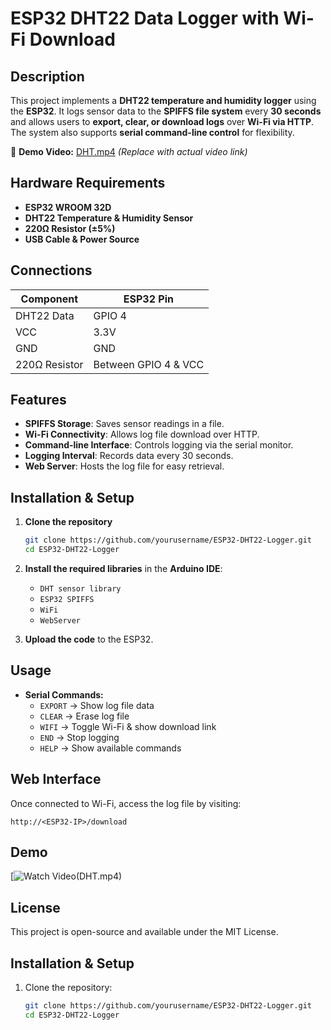 # **ESP32 DHT22 Data Logger with Wi-Fi Download**  

## **Description**  
This project implements a **DHT22 temperature and humidity logger** using the **ESP32**. It logs sensor data to the **SPIFFS file system** every **30 seconds** and allows users to **export, clear, or download logs** over **Wi-Fi via HTTP**. The system also supports **serial command-line control** for flexibility.  

🔗 **Demo Video:** [DHT.mp4](#) *(Replace with actual video link)*  


## **Hardware Requirements**  
- **ESP32 WROOM 32D**  
- **DHT22 Temperature & Humidity Sensor**  
- **220Ω Resistor (±5%)**  
- **USB Cable & Power Source**  

## **Connections**  
| Component  | ESP32 Pin |
|------------|----------|
| DHT22 Data | GPIO 4   |
| VCC        | 3.3V     |
| GND        | GND      |
| 220Ω Resistor | Between GPIO 4 & VCC |



## Features  
- **SPIFFS Storage**: Saves sensor readings in a file.  
- **Wi-Fi Connectivity**: Allows log file download over HTTP.  
- **Command-line Interface**: Controls logging via the serial monitor.  
- **Logging Interval**: Records data every 30 seconds.  
- **Web Server**: Hosts the log file for easy retrieval.  

## Installation & Setup  
1. **Clone the repository**  
   ```sh  
   git clone https://github.com/yourusername/ESP32-DHT22-Logger.git  
   cd ESP32-DHT22-Logger  
   ```  

2. **Install the required libraries** in the **Arduino IDE**:  
   - `DHT sensor library`  
   - `ESP32 SPIFFS`  
   - `WiFi`  
   - `WebServer`  

3. **Upload the code** to the ESP32.  

## Usage  
- **Serial Commands:**  
  - `EXPORT` → Show log file data  
  - `CLEAR` → Erase log file  
  - `WIFI` → Toggle Wi-Fi & show download link  
  - `END` → Stop logging  
  - `HELP` → Show available commands  

## Web Interface  
Once connected to Wi-Fi, access the log file by visiting:  
```  
http://<ESP32-IP>/download  
```  

## Demo  
[![Watch Video]([https://github.com/praveensg0/DHT22/blob/main/DHT.mp4](https://github.com/user-attachments/assets/aedf5ca2-c170-4966-bd1d-de639a57aaed))(DHT.mp4)  

## License  
This project is open-source and available under the MIT License.  

## **Installation & Setup**  
1. Clone the repository:  
   ```bash
   git clone https://github.com/yourusername/ESP32-DHT22-Logger.git
   cd ESP32-DHT22-Logger
```
